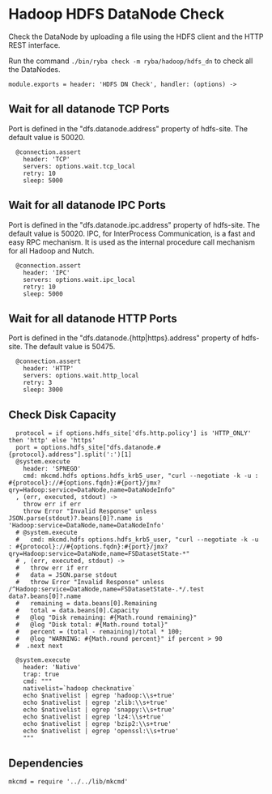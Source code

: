 
# Hadoop HDFS DataNode Check

Check the DataNode by uploading a file using the HDFS client and the HTTP REST
interface.

Run the command `./bin/ryba check -m ryba/hadoop/hdfs_dn` to check all the
DataNodes.


    module.exports = header: 'HDFS DN Check', handler: (options) ->

## Wait for all datanode TCP Ports

Port is defined in the "dfs.datanode.address" property of hdfs-site. The default
value is 50020.

      @connection.assert
        header: 'TCP'
        servers: options.wait.tcp_local
        retry: 10
        sleep: 5000

## Wait for all datanode IPC Ports

Port is defined in the "dfs.datanode.ipc.address" property of hdfs-site. The
default value is 50020. IPC, for InterProcess Communication, is a fast and easy 
RPC mechanism. It is used as the internal procedure call mechanism for all 
Hadoop and Nutch.

      @connection.assert
        header: 'IPC'
        servers: options.wait.ipc_local
        retry: 10
        sleep: 5000

## Wait for all datanode HTTP Ports

Port is defined in the "dfs.datanode.{http|https}.address" property of hdfs-site. The default
value is 50475.

      @connection.assert
        header: 'HTTP'
        servers: options.wait.http_local
        retry: 3
        sleep: 3000

## Check Disk Capacity

      protocol = if options.hdfs_site['dfs.http.policy'] is 'HTTP_ONLY' then 'http' else 'https'
      port = options.hdfs_site["dfs.datanode.#{protocol}.address"].split(':')[1]
      @system.execute
        header: 'SPNEGO'
        cmd: mkcmd.hdfs options.hdfs_krb5_user, "curl --negotiate -k -u : #{protocol}://#{options.fqdn}:#{port}/jmx?qry=Hadoop:service=DataNode,name=DataNodeInfo"
      , (err, executed, stdout) ->
        throw err if err
        throw Error "Invalid Response" unless JSON.parse(stdout)?.beans[0]?.name is 'Hadoop:service=DataNode,name=DataNodeInfo'
      # @system.execute
      #   cmd: mkcmd.hdfs options.hdfs_krb5_user, "curl --negotiate -k -u : #{protocol}://#{options.fqdn}:#{port}/jmx?qry=Hadoop:service=DataNode,name=FSDatasetState-*"
      # , (err, executed, stdout) ->
      #   throw err if err
      #   data = JSON.parse stdout
      #   throw Error "Invalid Response" unless /^Hadoop:service=DataNode,name=FSDatasetState-.*/.test data?.beans[0]?.name
      #   remaining = data.beans[0].Remaining
      #   total = data.beans[0].Capacity
      #   @log "Disk remaining: #{Math.round remaining}"
      #   @log "Disk total: #{Math.round total}"
      #   percent = (total - remaining)/total * 100;
      #   @log "WARNING: #{Math.round percent}" if percent > 90
      #  .next next

      @system.execute
        header: 'Native'
        trap: true
        cmd: """
        nativelist=`hadoop checknative`
        echo $nativelist | egrep 'hadoop:\\s+true'
        echo $nativelist | egrep 'zlib:\\s+true'
        echo $nativelist | egrep 'snappy:\\s+true'
        echo $nativelist | egrep 'lz4:\\s+true'
        echo $nativelist | egrep 'bzip2:\\s+true'
        echo $nativelist | egrep 'openssl:\\s+true'
        """

## Dependencies

    mkcmd = require '../../lib/mkcmd'
